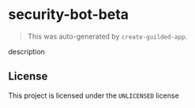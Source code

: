 # security-bot-beta

> This was auto-generated by `create-guilded-app`.

description

## License

This project is licensed under the `UNLICENSED` license
